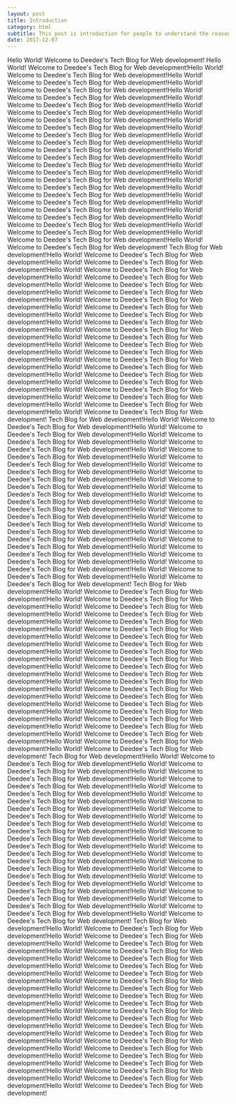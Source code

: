 ```yaml
---
layout: post
title: Introduction
category: html
subtitle: This post is introduction for people to understand the reason why I write down a tech blog.
date: 2017-12-07
---
```


Hello World! Welcome to Deedee's Tech Blog for Web development!
Hello World! Welcome to Deedee's Tech Blog for Web development!Hello World! Welcome to Deedee's Tech Blog for Web development!Hello World! Welcome to Deedee's Tech Blog for Web development!Hello World! Welcome to Deedee's Tech Blog for Web development!Hello World! Welcome to Deedee's Tech Blog for Web development!Hello World! Welcome to Deedee's Tech Blog for Web development!Hello World! Welcome to Deedee's Tech Blog for Web development!Hello World! Welcome to Deedee's Tech Blog for Web development!Hello World! Welcome to Deedee's Tech Blog for Web development!Hello World! Welcome to Deedee's Tech Blog for Web development!Hello World! Welcome to Deedee's Tech Blog for Web development!Hello World! Welcome to Deedee's Tech Blog for Web development!Hello World! Welcome to Deedee's Tech Blog for Web development!Hello World! Welcome to Deedee's Tech Blog for Web development!Hello World! Welcome to Deedee's Tech Blog for Web development!Hello World! Welcome to Deedee's Tech Blog for Web development!Hello World! Welcome to Deedee's Tech Blog for Web development!Hello World! Welcome to Deedee's Tech Blog for Web development!Hello World! Welcome to Deedee's Tech Blog for Web development!Hello World! Welcome to Deedee's Tech Blog for Web development!Hello World! Welcome to Deedee's Tech Blog for Web development!Hello World! Welcome to Deedee's Tech Blog for Web development!Hello World! Welcome to Deedee's Tech Blog for Web development!Hello World! Welcome to Deedee's Tech Blog for Web development!Hello World! Welcome to Deedee's Tech Blog for Web development!
Tech Blog for Web development!Hello World! Welcome to Deedee's Tech Blog for Web development!Hello World! Welcome to Deedee's Tech Blog for Web development!Hello World! Welcome to Deedee's Tech Blog for Web development!Hello World! Welcome to Deedee's Tech Blog for Web development!Hello World! Welcome to Deedee's Tech Blog for Web development!Hello World! Welcome to Deedee's Tech Blog for Web development!Hello World! Welcome to Deedee's Tech Blog for Web development!Hello World! Welcome to Deedee's Tech Blog for Web development!Hello World! Welcome to Deedee's Tech Blog for Web development!Hello World! Welcome to Deedee's Tech Blog for Web development!Hello World! Welcome to Deedee's Tech Blog for Web development!Hello World! Welcome to Deedee's Tech Blog for Web development!Hello World! Welcome to Deedee's Tech Blog for Web development!Hello World! Welcome to Deedee's Tech Blog for Web development!Hello World! Welcome to Deedee's Tech Blog for Web development!Hello World! Welcome to Deedee's Tech Blog for Web development!Hello World! Welcome to Deedee's Tech Blog for Web development!Hello World! Welcome to Deedee's Tech Blog for Web development!Hello World! Welcome to Deedee's Tech Blog for Web development!Hello World! Welcome to Deedee's Tech Blog for Web development!Hello World! Welcome to Deedee's Tech Blog for Web development!Hello World! Welcome to Deedee's Tech Blog for Web development!
Tech Blog for Web development!Hello World! Welcome to Deedee's Tech Blog for Web development!Hello World! Welcome to Deedee's Tech Blog for Web development!Hello World! Welcome to Deedee's Tech Blog for Web development!Hello World! Welcome to Deedee's Tech Blog for Web development!Hello World! Welcome to Deedee's Tech Blog for Web development!Hello World! Welcome to Deedee's Tech Blog for Web development!Hello World! Welcome to Deedee's Tech Blog for Web development!Hello World! Welcome to Deedee's Tech Blog for Web development!Hello World! Welcome to Deedee's Tech Blog for Web development!Hello World! Welcome to Deedee's Tech Blog for Web development!Hello World! Welcome to Deedee's Tech Blog for Web development!Hello World! Welcome to Deedee's Tech Blog for Web development!Hello World! Welcome to Deedee's Tech Blog for Web development!Hello World! Welcome to Deedee's Tech Blog for Web development!Hello World! Welcome to Deedee's Tech Blog for Web development!Hello World! Welcome to Deedee's Tech Blog for Web development!Hello World! Welcome to Deedee's Tech Blog for Web development!Hello World! Welcome to Deedee's Tech Blog for Web development!Hello World! Welcome to Deedee's Tech Blog for Web development!Hello World! Welcome to Deedee's Tech Blog for Web development!Hello World! Welcome to Deedee's Tech Blog for Web development!Hello World! Welcome to Deedee's Tech Blog for Web development!
Tech Blog for Web development!Hello World! Welcome to Deedee's Tech Blog for Web development!Hello World! Welcome to Deedee's Tech Blog for Web development!Hello World! Welcome to Deedee's Tech Blog for Web development!Hello World! Welcome to Deedee's Tech Blog for Web development!Hello World! Welcome to Deedee's Tech Blog for Web development!Hello World! Welcome to Deedee's Tech Blog for Web development!Hello World! Welcome to Deedee's Tech Blog for Web development!Hello World! Welcome to Deedee's Tech Blog for Web development!Hello World! Welcome to Deedee's Tech Blog for Web development!Hello World! Welcome to Deedee's Tech Blog for Web development!Hello World! Welcome to Deedee's Tech Blog for Web development!Hello World! Welcome to Deedee's Tech Blog for Web development!Hello World! Welcome to Deedee's Tech Blog for Web development!Hello World! Welcome to Deedee's Tech Blog for Web development!Hello World! Welcome to Deedee's Tech Blog for Web development!Hello World! Welcome to Deedee's Tech Blog for Web development!Hello World! Welcome to Deedee's Tech Blog for Web development!Hello World! Welcome to Deedee's Tech Blog for Web development!Hello World! Welcome to Deedee's Tech Blog for Web development!Hello World! Welcome to Deedee's Tech Blog for Web development!Hello World! Welcome to Deedee's Tech Blog for Web development!Hello World! Welcome to Deedee's Tech Blog for Web development!
Tech Blog for Web development!Hello World! Welcome to Deedee's Tech Blog for Web development!Hello World! Welcome to Deedee's Tech Blog for Web development!Hello World! Welcome to Deedee's Tech Blog for Web development!Hello World! Welcome to Deedee's Tech Blog for Web development!Hello World! Welcome to Deedee's Tech Blog for Web development!Hello World! Welcome to Deedee's Tech Blog for Web development!Hello World! Welcome to Deedee's Tech Blog for Web development!Hello World! Welcome to Deedee's Tech Blog for Web development!Hello World! Welcome to Deedee's Tech Blog for Web development!Hello World! Welcome to Deedee's Tech Blog for Web development!Hello World! Welcome to Deedee's Tech Blog for Web development!Hello World! Welcome to Deedee's Tech Blog for Web development!Hello World! Welcome to Deedee's Tech Blog for Web development!Hello World! Welcome to Deedee's Tech Blog for Web development!Hello World! Welcome to Deedee's Tech Blog for Web development!Hello World! Welcome to Deedee's Tech Blog for Web development!Hello World! Welcome to Deedee's Tech Blog for Web development!Hello World! Welcome to Deedee's Tech Blog for Web development!Hello World! Welcome to Deedee's Tech Blog for Web development!Hello World! Welcome to Deedee's Tech Blog for Web development!Hello World! Welcome to Deedee's Tech Blog for Web development!Hello World! Welcome to Deedee's Tech Blog for Web development!
Tech Blog for Web development!Hello World! Welcome to Deedee's Tech Blog for Web development!Hello World! Welcome to Deedee's Tech Blog for Web development!Hello World! Welcome to Deedee's Tech Blog for Web development!Hello World! Welcome to Deedee's Tech Blog for Web development!Hello World! Welcome to Deedee's Tech Blog for Web development!Hello World! Welcome to Deedee's Tech Blog for Web development!Hello World! Welcome to Deedee's Tech Blog for Web development!Hello World! Welcome to Deedee's Tech Blog for Web development!Hello World! Welcome to Deedee's Tech Blog for Web development!Hello World! Welcome to Deedee's Tech Blog for Web development!Hello World! Welcome to Deedee's Tech Blog for Web development!Hello World! Welcome to Deedee's Tech Blog for Web development!Hello World! Welcome to Deedee's Tech Blog for Web development!Hello World! Welcome to Deedee's Tech Blog for Web development!Hello World! Welcome to Deedee's Tech Blog for Web development!Hello World! Welcome to Deedee's Tech Blog for Web development!Hello World! Welcome to Deedee's Tech Blog for Web development!Hello World! Welcome to Deedee's Tech Blog for Web development!Hello World! Welcome to Deedee's Tech Blog for Web development!Hello World! Welcome to Deedee's Tech Blog for Web development!Hello World! Welcome to Deedee's Tech Blog for Web development!Hello World! Welcome to Deedee's Tech Blog for Web development!

